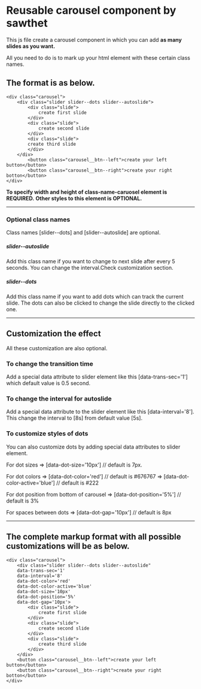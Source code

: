 # Reusable carousel component by sawthet

This js file create a carousel component in which you can add **as many slides as you want.**

All you need to do is to mark up your html element with these certain class names.

## The format is as below.

```
<div class="carousel">
	<div class="slider slider--dots slider--autoslide">
		<div class="slide">
			create first slide
		</div>
		<div class="slide">
			create second slide
		</div>
		<div class="slide">
        create third slide
		</div>
    </div>
		<button class="carousel__btn--left">create your left button</button>
		<button class="carousel__btn--right">create your right botton</button>
</div>
```

**To specify width and height of class-name-caruosel element is REQUIRED.**
**Other styles to this element is OPTIONAL.**

---

### Optional class names

Class names [slider--dots] and [slider--autoslide] are optional.

##### slider--autoslide

Add this class name if you want to change to next slide after every 5 seconds. You can change the interval.Check customization section.

##### slider--dots

Add this class name if you want to add dots which can track the current slide. The dots can also be clicked to change the slide directly to the clicked one.

---

## Customization the effect

All these customization are also optional.

### To change the transition time

Add a special data attribute to slider element like this [data-trans-sec='1'] which default value is 0.5 second.

### To change the interval for autoslide

Add a special data attribute to the slider element like this [data-interval='8'].
This change the interval to [8s] from default value [5s].

### To customize styles of dots

You can also customize dots by adding special data attributes to slider element.

For dot sizes
=> [data-dot-size='10px'] // default is 7px.

For dot colors
=> [data-dot-color='red'] // default is #676767
=> [data-dot-color-active='blue'] // default is #222

For dot position from bottom of carousel
=> [data-dot-position='5%'] // default is 3%

For spaces between dots
=> [data-dot-gap='10px'] // default is 8px

---

## The complete markup format with all possible customizations will be as below.

```
<div class="carousel">
    <div class="slider slider--dots slider--autoslide"
    data-trans-sec='1'
    data-interval='8'
    data-dot-color='red'
    data-dot-color-active='blue'
    data-dot-size='10px'
    data-dot-position='5%'
    data-dot-gap='10px'>
        <div class="slide">
            create first slide
        </div>
        <div class="slide">
            create second slide
        </div>
        <div class="slide">
            create third slide
        </div>
    </div>
    <button class="carousel__btn--left">create your left button</button>
    <button class="carousel__btn--right">create your right botton</button>
</div>
```
